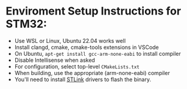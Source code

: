 # Enviroment Setup Instructions for STM32:
- Use WSL or Linux, Ubuntu 22.04 works well
- Install clangd, cmake, cmake-tools extensions in VSCode
- On Ubuntu, `apt-get install gcc-arm-none-eabi` to install compiler
- Disable Intellisense when asked
- For configuration, select top-level `CMakeLists.txt`
- When building, use the appropriate (arm-none-eabi) compiler
- You'll need to install [STLink](https://github.com/stlink-org/stlink) drivers to flash the binary. 
